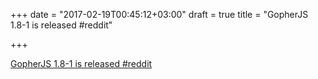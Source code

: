 +++
date = "2017-02-19T00:45:12+03:00"
draft = true
title = "GopherJS 1.8-1 is released  #reddit"

+++

<p><a href="https://t.co/NUSM7rjxMZ">GopherJS 1.8-1 is released  #reddit</a></p>
